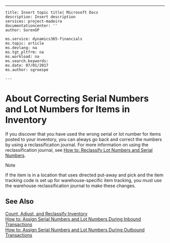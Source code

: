 ---
    title: Insert topic title| Microsoft Docs
    description: Insert description
    services: project-madeira
    documentationcenter: ''
    author: SorenGP

    ms.service: dynamics365-financials
    ms.topic: article
    ms.devlang: na
    ms.tgt_pltfrm: na
    ms.workload: na
    ms.search.keywords:
    ms.date: 07/01/2017
    ms.author: sgroespe

    ---
# About Correcting Serial Numbers and Lot Numbers for Items in Inventory
If you discover that you have used the wrong serial or lot number for items posted to your inventory, you can always go back and correct the numbers by using a reclassification journal. For more information on using the reclassification journal, see [How to: Reclassify Lot Numbers and Serial Numbers](../DesignAndEngineering/how-to-reclassify-lot-numbers-and-serial-numbers.md).  
  
> [!NOTE]  
>  If the item is in a location that uses directed put\-away and pick and the item tracking code is set up for warehouse\-specific item tracking, you must use the warehouse reclassification journal to make these changes.  
  
## See Also  
 [Count, Adjust, and Reclassify Inventory](../WarehouseActivities/count-adjust-and-reclassify-inventory.md)   
 [How to: Assign Serial Numbers and Lot Numbers During Inbound Transactions](../WarehouseActivities/how-to-assign-serial-numbers-and-lot-numbers-during-inbound-transactions.md)   
 [How to: Assign Serial Numbers and Lot Numbers During Outbound Transactions](../WarehouseActivities/how-to-assign-serial-numbers-and-lot-numbers-during-outbound-transactions.md)